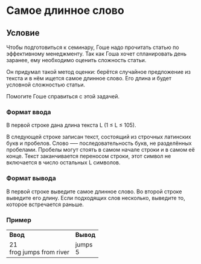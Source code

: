 # Самое длинное слово

## Условие




Чтобы подготовиться к семинару, Гоше надо прочитать статью по эффективному менеджменту. Так как Гоша хочет спланировать день заранее, ему необходимо оценить сложность статьи.

Он придумал такой метод оценки: берётся случайное предложение из текста и в нём ищется самое длинное слово. Его длина и будет условной сложностью статьи.

Помогите Гоше справиться с этой задачей.



### Формат ввода
В первой строке дана длина текста L (1 ≤ L ≤ 105).

В следующей строке записан текст, состоящий из строчных латинских букв и пробелов. Слово —– последовательность букв, не разделённых пробелами. Пробелы могут стоять в самом начале строки и в самом её конце. Текст заканчивается переносом строки, этот символ не включается в число остальных L символов.
### Формат вывода
В первой строке выведите самое длинное слово. Во второй строке выведите его длину. Если подходящих слов несколько, выведите то, которое встречается раньше.
### Пример
<table><tbody>
  <tr>
    <td><b>Ввод</b></td>
    <td><b>Вывод</b></td>
  </tr>
  <tr>
    <td valign='top'>
21<br>
frog jumps from river<br>


</td>
  <td valign='top'>
jumps<br>
5<br>
</td>
  </tr>
</tbody></table>